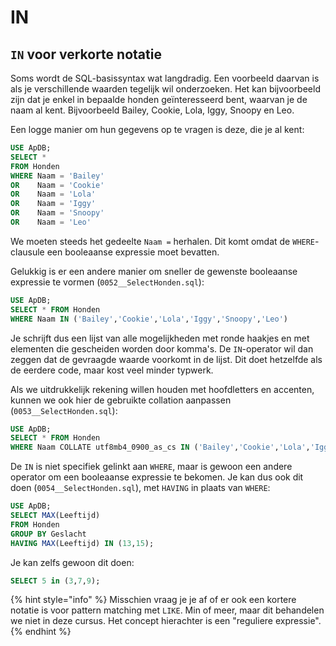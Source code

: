 # IN

## `IN` voor verkorte notatie

Soms wordt de SQL-basissyntax wat langdradig. Een voorbeeld daarvan is als je verschillende waarden tegelijk wil onderzoeken. Het kan bijvoorbeeld zijn dat je enkel in bepaalde honden geïnteresseerd bent, waarvan je de naam al kent. Bijvoorbeeld Bailey, Cookie, Lola, Iggy, Snoopy en Leo.

Een logge manier om hun gegevens op te vragen is deze, die je al kent:

```sql
USE ApDB;
SELECT *
FROM Honden
WHERE Naam = 'Bailey'
OR    Naam = 'Cookie'
OR    Naam = 'Lola'
OR    Naam = 'Iggy'
OR    Naam = 'Snoopy'
OR    Naam = 'Leo'
```

We moeten steeds het gedeelte `Naam =` herhalen. Dit komt omdat de `WHERE`-clausule een booleaanse expressie moet bevatten.

Gelukkig is er een andere manier om sneller de gewenste booleaanse expressie te vormen (`0052__SelectHonden.sql`):

```sql
USE ApDB;
SELECT * FROM Honden
WHERE Naam IN ('Bailey','Cookie','Lola','Iggy','Snoopy','Leo')
```

Je schrijft dus een lijst van alle mogelijkheden met ronde haakjes en met elementen die gescheiden worden door komma's. De `IN`-operator wil dan zeggen dat de gevraagde waarde voorkomt in de lijst. Dit doet hetzelfde als de eerdere code, maar kost veel minder typwerk.

Als we uitdrukkelijk rekening willen houden met hoofdletters en accenten, kunnen we ook hier de gebruikte collation aanpassen (`0053__SelectHonden.sql`):

```sql
USE ApDB;
SELECT * FROM Honden
WHERE Naam COLLATE utf8mb4_0900_as_cs IN ('Bailey','Cookie','Lola','Iggy','Snoopy','Leo')
```

De `IN` is niet specifiek gelinkt aan `WHERE`, maar is gewoon een andere operator om een booleaanse expressie te bekomen. Je kan dus ook dit doen (`0054__SelectHonden.sql`), met `HAVING` in plaats van `WHERE`:

```sql
USE ApDB;
SELECT MAX(Leeftijd)
FROM Honden
GROUP BY Geslacht
HAVING MAX(Leeftijd) IN (13,15);
```

Je kan zelfs gewoon dit doen:

```sql
SELECT 5 in (3,7,9);
```

{% hint style="info" %}
Misschien vraag je je af of er ook een kortere notatie is voor pattern matching met `LIKE`. Min of meer, maar dit behandelen we niet in deze cursus. Het concept hierachter is een "reguliere expressie".
{% endhint %}

